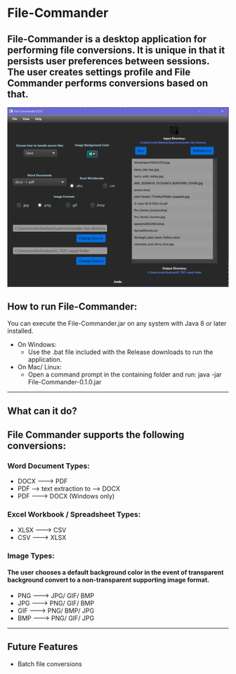 # File-Commander
File-Commander is a desktop application for performing file conversions. 
It is unique in that it persists user preferences between sessions.
The user creates settings profile and File Commander performs conversions based on that.
----
![ScreenShot](https://raw.githubusercontent.com/HarryDulaney/file-commander/master/screenshots/ScreenshotDarkTheme.png)

## How to run File-Commander:
You can execute the File-Commander.jar on any system with Java 8 or later installed. 
+ On Windows:
  + Use the .bat file included with the Release downloads to run the application. 
+ On Mac/ Linux:
  + Open a command prompt in the containing folder and run: java -jar File-Commander-0.1.0.jar
____
## What can it do?
## File Commander supports the following conversions:
### Word Document Types:
- DOCX ---> PDF
- PDF --> text extraction to --> DOCX
- PDF ---> DOCX (Windows only)
### Excel Workbook / Spreadsheet Types:
- XLSX ---> CSV
- CSV ---> XLSX
### Image Types: 
#### The user chooses a default background color in the event of transparent background convert to a non-transparent supporting image format. 
- PNG ---> JPG/ GIF/ BMP
- JPG ---> PNG/ GIF/ BMP
- GIF ---> PNG/ BMP/ JPG
- BMP ---> PNG/ GIF/ JPG
 ____
 ## Future Features
 - Batch file conversions
